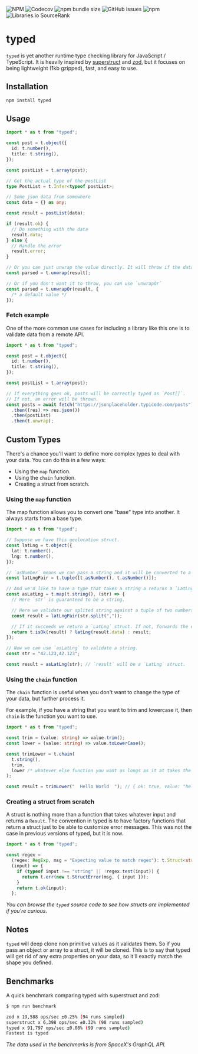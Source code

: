 ![NPM](https://img.shields.io/npm/l/typed)
![Codecov](https://img.shields.io/codecov/c/github/brielov/typed)
![npm bundle size](https://img.shields.io/bundlephobia/minzip/typed)
![GitHub issues](https://img.shields.io/github/issues/brielov/typed)
![npm](https://img.shields.io/npm/dm/typed)
![Libraries.io SourceRank](https://img.shields.io/librariesio/sourcerank/npm/typed)

# typed

`typed` is yet another runtime type checking library for JavaScript / TypeScript. It is heavily inspired by [superstruct](https://github.com/ianstormtaylor/superstruct) and [zod](https://github.com/colinhacks/zod), but it focuses on being lightweight (1kb gzipped), fast, and easy to use.

## Installation

```sh
npm install typed
```

## Usage

```ts
import * as t from "typed";

const post = t.object({
  id: t.number(),
  title: t.string(),
});

const postList = t.array(post);

// Get the actual type of the postList
type PostList = t.Infer<typeof postList>;

// Some json data from somewhere
const data = {} as any;

const result = postList(data);

if (result.ok) {
  // Do something with the data
  result.data;
} else {
  // Handle the error
  result.error;
}

// Or you can just unwrap the value directly. It will throw if the data is invalid.
const parsed = t.unwrap(result);

// Or if you don't want it to throw, you can use `unwrapOr`
const parsed = t.unwrapOr(result, {
  /* a default value */
});
```

### Fetch example

One of the more common use cases for including a library like this one is to validate data from a remote API.

```ts
import * as t from "typed";

const post = t.object({
  id: t.number(),
  title: t.string(),
});

const postList = t.array(post);

// If everything goes ok, posts will be correctly typed as `Post[]`.
// If not, an error will be thrown.
const posts = await fetch("https://jsonplaceholder.typicode.com/posts")
  .then((res) => res.json())
  .then(postList)
  .then(t.unwrap);
```

## Custom Types

There's a chance you'll want to define more complex types to deal with your data. You can do this in a few ways:

- Using the `map` function.
- Using the `chain` function.
- Creating a struct from scratch.

### Using the `map` function

The map function allows you to convert one "base" type into another. It always starts from a base type.

```ts
import * as t from "typed";

// Suppose we have this geolocation struct.
const latLng = t.object({
  lat: t.number(),
  lng: t.number(),
});

// `asNumber` means we can pass a string and it will be converted to a number.
const latLngPair = t.tuple([t.asNumber(), t.asNumber()]);

// And we'd like to have a type that takes a string a returns a `LatLng`.
const asLatLng = t.map(t.string(), (str) => {
  // Here `str` is guaranteed to be a string.

  // Here we validate our splited string against a tuple of two numbers.
  const result = latLngPair(str.split(","));

  // If it succeeds we return a `LatLng` struct. If not, forwards the error.
  return t.isOk(result) ? latLng(result.data) : result;
});

// Now we can use `asLatLng` to validate a string.
const str = "42.123,42.123";

const result = asLatLng(str); // `result` will be a `LatLng` struct.
```

### Using the `chain` function

The `chain` function is useful when you don't want to change the type of your data, but further process it.

For example, if you have a string that you want to trim and lowercase it, then `chain` is the function you want to use.

```ts
import * as t from "typed";

const trim = (value: string) => value.trim();
const lower = (value: string) => value.toLowerCase();

const trimLower = t.chain(
  t.string(),
  trim,
  lower /* whatever else function you want as longs as it at takes the same type and returns the same type */,
);

const result = trimLower("  Hello World  "); // { ok: true, value: "hello world" }
```

### Creating a struct from scratch

A struct is nothing more than a function that takes whatever input and returns a `Result`. The convention in typed is to have factory functions that return a struct just to be able to customize error messages. This was not the case in previous versions of typed, but it is now.

```ts
import * as t from "typed";

const regex =
  (regex: RegExp, msg = "Expecting value to match regex"): t.Struct<string> =>
  (input) => {
    if (typeof input !== "string" || !regex.test(input)) {
      return t.err(new t.StructError(msg, { input }));
    }
    return t.ok(input);
  };
```

_You can browse the `typed` source code to see how structs are implemented if you're curious._

## Notes

`typed` will deep clone non primitive values as it validates them. So if you pass an object or array to a struct, it will be cloned. This is to say that typed will get rid of any extra properties on your data, so it'll exactly match the shape you defined.

## Benchmarks

A quick benchmark comparing typed with superstruct and zod:

```bash
$ npm run benchmark

zod x 19,588 ops/sec ±0.25% (94 runs sampled)
superstruct x 6,398 ops/sec ±0.32% (98 runs sampled)
typed x 91,797 ops/sec ±0.08% (99 runs sampled)
Fastest is typed
```

_The data used in the benchmarks is from SpaceX's GraphQL API._
